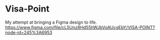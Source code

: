 # Visa-Point
My attempt at bringing a Figma design to life. https://www.figma.com/file/cL5Unz8Hd55hWJbVoAUcgEbY/VISA-POINT?node-id=245%3A6953
